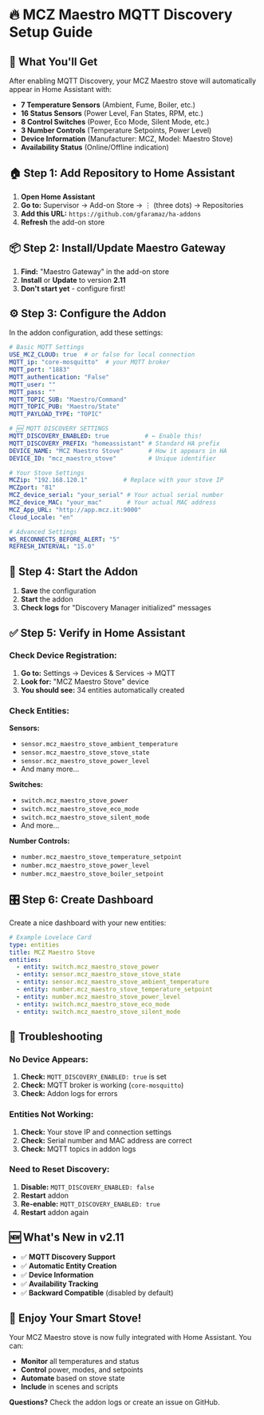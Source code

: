 # 🔥 MCZ Maestro MQTT Discovery Setup Guide

## 🎯 What You'll Get
After enabling MQTT Discovery, your MCZ Maestro stove will automatically appear in Home Assistant with:
- **7 Temperature Sensors** (Ambient, Fume, Boiler, etc.)
- **16 Status Sensors** (Power Level, Fan States, RPM, etc.)
- **8 Control Switches** (Power, Eco Mode, Silent Mode, etc.) 
- **3 Number Controls** (Temperature Setpoints, Power Level)
- **Device Information** (Manufacturer: MCZ, Model: Maestro Stove)
- **Availability Status** (Online/Offline indication)

## 🏠 Step 1: Add Repository to Home Assistant

1. **Open Home Assistant**
2. **Go to:** Supervisor → Add-on Store → ⋮ (three dots) → Repositories  
3. **Add this URL:** `https://github.com/gfaramaz/ha-addons`
4. **Refresh** the add-on store

## 📦 Step 2: Install/Update Maestro Gateway

1. **Find:** "Maestro Gateway" in the add-on store
2. **Install** or **Update** to version **2.11**
3. **Don't start yet** - configure first!

## ⚙️ Step 3: Configure the Addon

In the addon configuration, add these settings:

```yaml
# Basic MQTT Settings
USE_MCZ_CLOUD: true  # or false for local connection
MQTT_ip: "core-mosquitto"  # your MQTT broker
MQTT_port: "1883"
MQTT_authentication: "False"
MQTT_user: ""
MQTT_pass: ""
MQTT_TOPIC_SUB: "Maestro/Command"
MQTT_TOPIC_PUB: "Maestro/State"
MQTT_PAYLOAD_TYPE: "TOPIC"

# 🆕 MQTT DISCOVERY SETTINGS
MQTT_DISCOVERY_ENABLED: true          # ← Enable this!
MQTT_DISCOVERY_PREFIX: "homeassistant" # Standard HA prefix
DEVICE_NAME: "MCZ Maestro Stove"       # How it appears in HA
DEVICE_ID: "mcz_maestro_stove"         # Unique identifier

# Your Stove Settings
MCZip: "192.168.120.1"          # Replace with your stove IP
MCZport: "81"
MCZ_device_serial: "your_serial" # Your actual serial number
MCZ_device_MAC: "your_mac"       # Your actual MAC address
MCZ_App_URL: "http://app.mcz.it:9000"
Cloud_Locale: "en"

# Advanced Settings
WS_RECONNECTS_BEFORE_ALERT: "5"
REFRESH_INTERVAL: "15.0"
```

## 🚀 Step 4: Start the Addon

1. **Save** the configuration
2. **Start** the addon
3. **Check logs** for "Discovery Manager initialized" messages

## ✅ Step 5: Verify in Home Assistant

### Check Device Registration:
1. **Go to:** Settings → Devices & Services → MQTT
2. **Look for:** "MCZ Maestro Stove" device
3. **You should see:** 34 entities automatically created

### Check Entities:
**Sensors:**
- `sensor.mcz_maestro_stove_ambient_temperature`
- `sensor.mcz_maestro_stove_stove_state` 
- `sensor.mcz_maestro_stove_power_level`
- And many more...

**Switches:**
- `switch.mcz_maestro_stove_power`
- `switch.mcz_maestro_stove_eco_mode`
- `switch.mcz_maestro_stove_silent_mode`
- And more...

**Number Controls:**
- `number.mcz_maestro_stove_temperature_setpoint`
- `number.mcz_maestro_stove_power_level`
- `number.mcz_maestro_stove_boiler_setpoint`

## 🎛️ Step 6: Create Dashboard

Create a nice dashboard with your new entities:

```yaml
# Example Lovelace Card
type: entities
title: MCZ Maestro Stove
entities:
  - entity: switch.mcz_maestro_stove_power
  - entity: sensor.mcz_maestro_stove_stove_state
  - entity: sensor.mcz_maestro_stove_ambient_temperature
  - entity: number.mcz_maestro_stove_temperature_setpoint
  - entity: number.mcz_maestro_stove_power_level
  - entity: switch.mcz_maestro_stove_eco_mode
  - entity: switch.mcz_maestro_stove_silent_mode
```

## 🔧 Troubleshooting

### No Device Appears:
1. **Check:** `MQTT_DISCOVERY_ENABLED: true` is set
2. **Check:** MQTT broker is working (`core-mosquitto`)
3. **Check:** Addon logs for errors

### Entities Not Working:
1. **Check:** Your stove IP and connection settings
2. **Check:** Serial number and MAC address are correct
3. **Check:** MQTT topics in addon logs

### Need to Reset Discovery:
1. **Disable:** `MQTT_DISCOVERY_ENABLED: false`
2. **Restart** addon
3. **Re-enable:** `MQTT_DISCOVERY_ENABLED: true`
4. **Restart** addon again

## 🆕 What's New in v2.11

- ✅ **MQTT Discovery Support**
- ✅ **Automatic Entity Creation**
- ✅ **Device Information**
- ✅ **Availability Tracking**
- ✅ **Backward Compatible** (disabled by default)

## 🎉 Enjoy Your Smart Stove!

Your MCZ Maestro stove is now fully integrated with Home Assistant. You can:
- **Monitor** all temperatures and status
- **Control** power, modes, and setpoints
- **Automate** based on stove state
- **Include** in scenes and scripts

**Questions?** Check the addon logs or create an issue on GitHub.